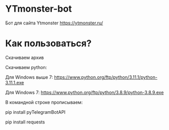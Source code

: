 # YTmonster-bot
Бот для сайта Ytmonster
https://ytmonster.ru/

# Как пользоваться?
Скачиваем архив

Скачиваем python:

Для Windows выше 7: https://www.python.org/ftp/python/3.11.1/python-3.11.1.exe

Для Windows 7: https://www.python.org/ftp/python/3.8.9/python-3.8.9.exe

В командной строке прописываем: 

pip install pyTelegramBotAPI

pip install requests
